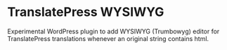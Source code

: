 TranslatePress WYSIWYG
=========

Experimental WordPress plugin to add WYSIWYG (Trumbowyg) editor for TranslatePress translations whenever 
an original string contains html.

